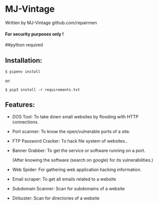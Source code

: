 # MJ-Vintage 
Written by MJ-Vintage github.com/repairmen
#### For security purposes only !

##python required
## Installation:

    $ pipenv install
or:

	$ pip3 install -r requirements.txt

## Features:
- DOS Tool: To take down small websites by flooding with HTTP connections.
  
- Port scanner: To know the open/vulnerable ports of a site.
  
- FTP Password Cracker: To hack file system of websites..
  
- Banner Grabber: To get the service or software running on a port.
  
    (After knowing the software (search on google) for its vulnerabilities.)
    
- Web Spider: For gathering web application hacking information.
  
- Email scraper: To get all emails related to a website

- Subdomain Scanner: Scan for subdomains of a website

- Dirbuster: Scan for directories of a website
